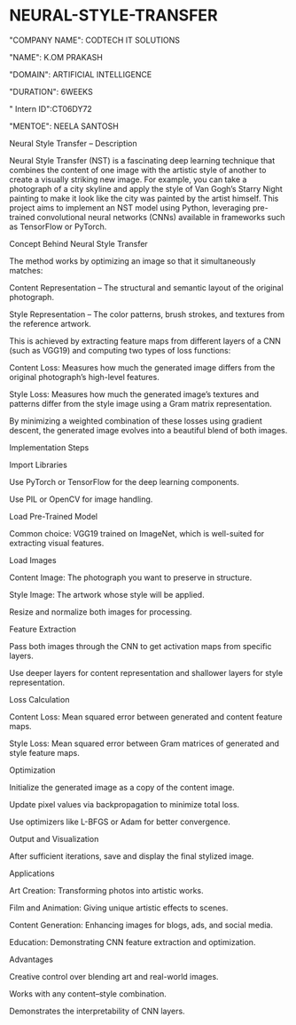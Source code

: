 # NEURAL-STYLE-TRANSFER

"COMPANY NAME": CODTECH IT SOLUTIONS

"NAME": K.OM PRAKASH

"DOMAIN": ARTIFICIAL INTELLIGENCE

"DURATION": 6WEEKS

" Intern ID":CT06DY72

"MENTOE": NEELA SANTOSH

Neural Style Transfer – Description

Neural Style Transfer (NST) is a fascinating deep learning technique that combines the content of one image with the artistic style of another to create a visually striking new image. For example, you can take a photograph of a city skyline and apply the style of Van Gogh’s Starry Night painting to make it look like the city was painted by the artist himself. This project aims to implement an NST model using Python, leveraging pre-trained convolutional neural networks (CNNs) available in frameworks such as TensorFlow or PyTorch.

Concept Behind Neural Style Transfer

The method works by optimizing an image so that it simultaneously matches:

Content Representation – The structural and semantic layout of the original photograph.

Style Representation – The color patterns, brush strokes, and textures from the reference artwork.

This is achieved by extracting feature maps from different layers of a CNN (such as VGG19) and computing two types of loss functions:

Content Loss: Measures how much the generated image differs from the original photograph’s high-level features.

Style Loss: Measures how much the generated image’s textures and patterns differ from the style image using a Gram matrix representation.

By minimizing a weighted combination of these losses using gradient descent, the generated image evolves into a beautiful blend of both images.

Implementation Steps

Import Libraries

Use PyTorch or TensorFlow for the deep learning components.

Use PIL or OpenCV for image handling.

Load Pre-Trained Model

Common choice: VGG19 trained on ImageNet, which is well-suited for extracting visual features.

Load Images

Content Image: The photograph you want to preserve in structure.

Style Image: The artwork whose style will be applied.

Resize and normalize both images for processing.

Feature Extraction

Pass both images through the CNN to get activation maps from specific layers.

Use deeper layers for content representation and shallower layers for style representation.

Loss Calculation

Content Loss: Mean squared error between generated and content feature maps.

Style Loss: Mean squared error between Gram matrices of generated and style feature maps.

Optimization

Initialize the generated image as a copy of the content image.

Update pixel values via backpropagation to minimize total loss.

Use optimizers like L-BFGS or Adam for better convergence.

Output and Visualization

After sufficient iterations, save and display the final stylized image.

Applications

Art Creation: Transforming photos into artistic works.

Film and Animation: Giving unique artistic effects to scenes.

Content Generation: Enhancing images for blogs, ads, and social media.

Education: Demonstrating CNN feature extraction and optimization.

Advantages

Creative control over blending art and real-world images.

Works with any content–style combination.

Demonstrates the interpretability of CNN layers.
